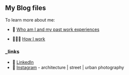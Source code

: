 ## My Blog files

To learn more about me:

- 👤 [Who am I and my past work experiences](https://github.com/aleksgorbenko/whoami)

- 👨🏻‍💻 [How I work](https://github.com/aleksgorbenko/howiwork)

### _links
- 🧰 [LinkedIn](https://www.linkedin.com/in/aleks-gorbenko-software-engineer/)
- 📸 [Instagram](https://www.instagram.com/aleksgbko/) - architecture | street | urban photography